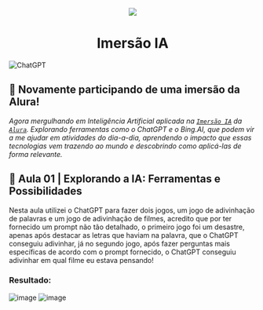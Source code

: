 <p align="center">
  <img src="https://github.com/YannMartins/imersaoIA/assets/102706324/4e91e120-af0e-410b-94b1-8cad58f00aa3">
</p>
<p align="center">
  <h1 align="center">Imersão IA</h1>
</p>

![ChatGPT](https://img.shields.io/badge/chatGPT-74aa9c?style=for-the-badge&logo=openai&logoColor=white)

## 🤿 Novamente participando de uma imersão da Alura! 

*Agora mergulhando em Inteligência Artificial aplicada na [`Imersão IA`](https://www.alura.com.br/imersao-ia) da [`Alura`](https://www.alura.com.br/). Explorando ferramentas como o ChatGPT e o Bing.AI, que podem vir a me ajudar em atividades do dia-a-dia, aprendendo o impacto que essas tecnologias vem trazendo ao mundo e descobrindo como aplicá-las de forma relevante.*

## 🤖 Aula 01 | Explorando a IA: Ferramentas e Possibilidades

Nesta aula utilizei o ChatGPT para fazer dois jogos, um jogo de adivinhação de palavras e um jogo de adivinhação de filmes, acredito que por ter fornecido um prompt não tão detalhado, o primeiro jogo foi um desastre, apenas após destacar as letras que haviam na palavra, que o ChatGPT conseguiu adivinhar, já no segundo jogo, após fazer perguntas mais específicas de acordo com o prompt fornecido, o ChatGPT conseguiu adivinhar em qual filme eu estava pensando!

### Resultado:

![image](https://github.com/YannMartins/imersaoIA/assets/102706324/19766e93-d762-4802-974b-d0e46ed556fe)
![image](https://github.com/YannMartins/imersaoIA/assets/102706324/b0a906fc-7942-4053-9bf0-a29030669545)
